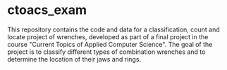 # ctoacs_exam
This repository contains the code and data for a classification, count and locate project of wrenches, developed as part of a final project in the course "Current Topics of Applied Computer Science". The goal of the project is to classify different types of combination wrenches and to determine the location of their jaws and rings. 
